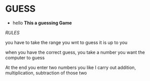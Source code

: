 # GUESS
* hello 
   **This a guessing Game**
   
*RULES*

you have to take the range you wnt to guess it is up  to you

when you have the correct guess, you take a number you want the computer to guess

At the end you enter two numbers you like I carry out addition, multiplication, subtraction of those  two 

